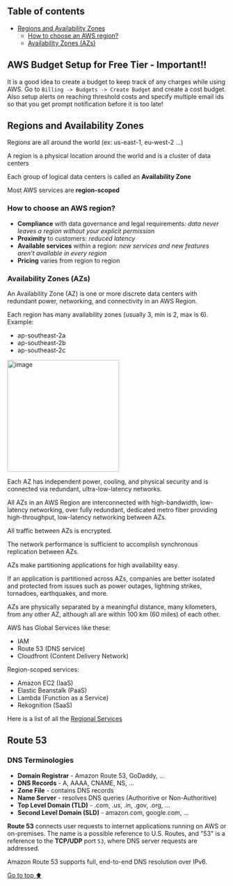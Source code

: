 ## Table of contents

- [Regions and Availability Zones](#regions-and-availability-zones "Regions and Availability Zones")
  - [How to choose an AWS region?](#how-to-choose-an-aws-region "How to choose an AWS region?")
  - [Availability Zones (AZs)](#availability-zones-azs "Availability Zones (AZs)")

## AWS Budget Setup for Free Tier - Important!!

It is a good idea to create a budget to keep track of any charges while using AWS.
Go to `Billing -> Budgets -> Create Budget` and create a cost budget.
Also setup alerts on reaching threshold costs and specify multiple email ids so that you get prompt notification before it is too late!


## Regions and Availability Zones

Regions are all around the world (ex: us-east-1, eu-west-2 ...)

A region is a physical location around the world and is a cluster of data centers

Each group of logical data centers is called an **Availability Zone**

Most AWS services are **region-scoped**

### How to choose an AWS region?

- **Compliance** with data governance and legal requirements: _data never leaves a region without your explicit permission_
- **Proximity** to customers: _reduced latency_
- **Available services** within a region: _new services and new features aren't available in every region_
- **Pricing** varies from region to region

### Availability Zones (AZs)

An Availability Zone (AZ) is one or more discrete data centers with redundant power, networking, and connectivity in an AWS Region.

Each region has many availability zones (usually 3, min is 2, max is 6).
Example:

- ap-southeast-2a
- ap-southeast-2b
- ap-southeast-2c

<img width="257" alt="image" src="https://user-images.githubusercontent.com/48696735/179051415-44e8f879-345a-4287-9152-a66506d967dc.png">

Each AZ has independent power, cooling, and physical security and is connected via redundant, ultra-low-latency networks.

All AZs in an AWS Region are interconnected with high-bandwidth, low-latency networking, over fully redundant, dedicated metro fiber providing high-throughput, low-latency networking between AZs.

All traffic between AZs is encrypted.

The network performance is sufficient to accomplish synchronous replication between AZs.

AZs make partitioning applications for high availability easy.

If an application is partitioned across AZs, companies are better isolated and protected from issues such as power outages, lightning strikes, tornadoes, earthquakes, and more.

AZs are physically separated by a meaningful distance, many kilometers, from any other AZ, although all are within 100 km (60 miles) of each other.

AWS has Global Services like these:
- IAM
- Route 53 (DNS service)
- Cloudfront (Content Delivery Network)

Region-scoped services:
- Amazon EC2 (IaaS)
- Elastic Beanstalk (PaaS)
- Lambda (Function as a Service)
- Rekognition (SaaS)

Here is a list of all the [Regional Services](https://aws.amazon.com/about-aws/global-infrastructure/regional-product-services/?p=ngi&loc=4 "AWS Regional Services")


## Route 53

### DNS Terminologies

- **Domain Registrar** - Amazon Route 53, GoDaddy, ...
- **DNS Records** - A, AAAA, CNAME, NS, ...
- **Zone File** - contains DNS records
- **Name Server** - resolves DNS queries (Authoritive or Non-Authoritive)
- **Top Level Domain (TLD)** - .com, .us, .in, .gov, .org, ...
- **Second Level Domain (SLD)** - amazon.com, google.com, ...

**Route 53** connects user requests to internet applications running on AWS or on-premises.
The name is a possible reference to U.S. Routes, and "53" is a reference to the **TCP/UDP** port `53`, where DNS server requests are addressed.

Amazon Route 53 supports full, end-to-end DNS resolution over IPv6.


[Go to top ⬆️](#table-of-contents)

